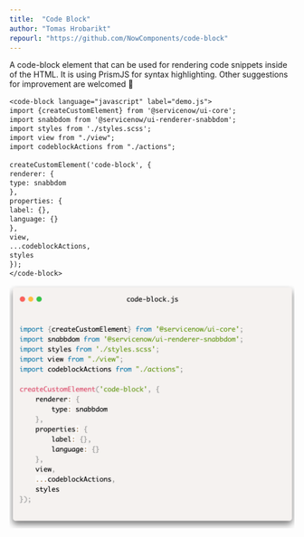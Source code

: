 ```yaml
---
title:  "Code Block"
author: "Tomas Hrobarikt"
repourl: "https://github.com/NowComponents/code-block"
---
```


A code-block element that can be used for rendering code snippets inside of the HTML. It is using PrismJS for syntax highlighting. Other suggestions for improvement are welcomed 👋

```
<code-block language="javascript" label="demo.js">
import {createCustomElement} from '@servicenow/ui-core';
import snabbdom from '@servicenow/ui-renderer-snabbdom';
import styles from './styles.scss';
import view from "./view";
import codeblockActions from "./actions";

createCustomElement('code-block', {
renderer: {
type: snabbdom
},
properties: {
label: {},
language: {}
},
view,
...codeblockActions,
styles
});
</code-block>
```


![code block screenshot](./assets/images/component-code-block.png)